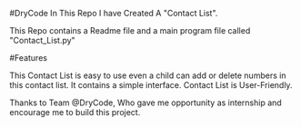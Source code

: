 #DryCode
In This Repo I have Created A "Contact List".

This Repo contains a Readme file and a main program file called "Contact_List.py"

#Features

This Contact List is easy to use even a child can add or delete numbers in this contact list.
It contains a simple interface.
Contact List is User-Friendly.


Thanks to Team @DryCode,
                        Who gave me opportunity as internship and encourage me to build this project.
